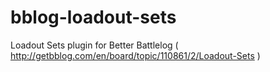 bblog-loadout-sets
==================

Loadout Sets plugin for Better Battlelog ( http://getbblog.com/en/board/topic/110861/2/Loadout-Sets )
